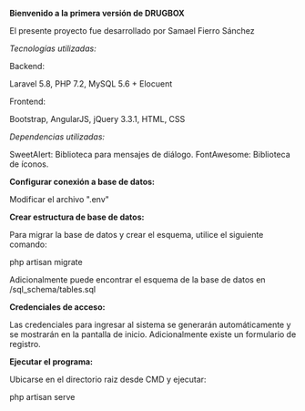 
**Bienvenido a la primera versión de DRUGBOX**

El presente proyecto fue desarrollado por Samael Fierro Sánchez

_Tecnologías utilizadas:_

Backend: 

Laravel 5.8,
PHP 7.2,
MySQL 5.6 + Elocuent

Frontend:

Bootstrap, AngularJS, jQuery 3.3.1, HTML, CSS

_Dependencias utilizadas:_

SweetAlert: Biblioteca para mensajes de diálogo.
FontAwesome: Biblioteca de íconos.

**Configurar conexión a base de datos:**

Modificar el archivo ".env"

**Crear estructura de base de datos:**

Para migrar la base de datos y crear el esquema, utilice el siguiente comando:

php artisan migrate

Adicionalmente puede encontrar el esquema de la base de datos en /sql_schema/tables.sql

**Credenciales de acceso:**

Las credenciales para ingresar al sistema se generarán automáticamente y se mostrarán en la pantalla de inicio.
Adicionalmente existe un formulario de registro.


**Ejecutar el programa:**

Ubicarse en el directorio raiz desde CMD y ejecutar:

php artisan serve